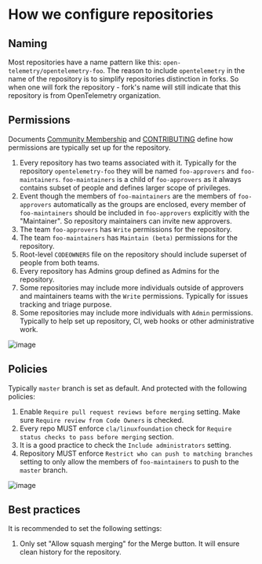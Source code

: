 # How we configure repositories

## Naming

Most repositories have a name pattern like this:
`open-telemetry/opentelemetry-foo`. The reason to include `opentelemetry` in the
name of the repository is to simplify repositories distinction in forks. So when
one will fork the repository - fork's name will still indicate that this
repository is from OpenTelemetry organization.

## Permissions

Documents [Community Membership](../community-membership.md) and
[CONTRIBUTING](../CONTRIBUTING.md) define how permissions are typically set up
for the repository.

1. Every repository has two teams associated with it. Typically for the
   repository `opentelemetry-foo` they will be named `foo-approvers` and
   `foo-maintainers`. `foo-maintainers` is a child of `foo-approvers` as it
   always contains subset of people and defines larger scope of privileges.
2. Event though the members of `foo-maintainers` are the members of
   `foo-approvers` automatically as the groups are enclosed, every member of
   `foo-maintainers` should be included in `foo-approvers` explicitly with the
   "Maintainer". So repository maintainers can invite new approvers.
3. The team `foo-approvers` has `Write` permissions for the repository.
4. The team `foo-maintainers` has `Maintain (beta)` permissions for the
   repository.
5. Root-level `CODEOWNERS` file on the repository should include superset of
   people from both teams.
6. Every repository has Admins group defined as Admins for the repository.
7. Some repositories may include more individuals outside of approvers and
   maintainers teams with the `Write` permissions. Typically for issues tracking
   and triage purpose.
8. Some repositories may include more individuals with `Admin` permissions.
   Typically to help set up repository, CI, web hooks or other administrative
   work.

![image](https://user-images.githubusercontent.com/9950081/57563719-d7b6b300-7355-11e9-9ebb-3c4f549336bc.png)

## Policies

Typically `master` branch is set as default. And protected with the following
policies:

1. Enable `Require pull request reviews before merging` setting. Make sure
   `Require review from Code Owners` is checked.
2. Every repo MUST enforce `cla/linuxfoundation` check for `Require status
   checks to pass before merging` section.
3. It is a good practice to check the `Include administrators` setting.
4. Repository MUST enforce `Restrict who can push to matching branches` setting
   to only allow the members of `foo-maintainers` to push to the `master`
   branch.

![image](https://user-images.githubusercontent.com/9950081/57563714-c5d51000-7355-11e9-80c8-68374e2de2f6.png)

## Best practices

It is recommended to set the following settings:

1. Only set "Allow squash merging" for the Merge button. It will ensure clean
   history for the repository.
